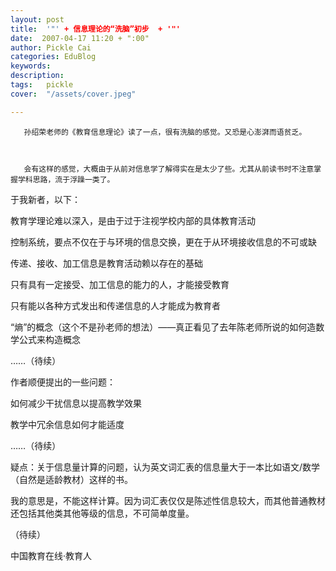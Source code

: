 ```yaml
---
layout: post  
title:  '"' + 信息理论的“洗脑”初步  + '"'
date:  2007-04-17 11:20 + ":00" 
author: Pickle Cai  
categories: EduBlog  
keywords: 
description:   
tags:	pickle   
cover:  "/assets/cover.jpeg"  

---  
```

    
       孙绍荣老师的《教育信息理论》读了一点，很有洗脑的感觉。又恐是心澎湃而语贫乏。



       会有这样的感觉，大概由于从前对信息学了解得实在是太少了些。尤其从前读书时不注意掌握学科思路，流于浮躁一类了。



      



于我新者，以下：





教育学理论难以深入，是由于过于注视学校内部的具体教育活动 

控制系统，要点不仅在于与环境的信息交换，更在于从环境接收信息的不可或缺 

传递、接收、加工信息是教育活动赖以存在的基础 

只有具有一定接受、加工信息的能力的人，才能接受教育 

只有能以各种方式发出和传递信息的人才能成为教育者 



“熵”的概念（这个不是孙老师的想法）——真正看见了去年陈老师所说的如何造数学公式来构造概念

……（待续）



作者顺便提出的一些问题：





如何减少干扰信息以提高教学效果 



教学中冗余信息如何才能适度     



……（待续）





 



疑点：关于信息量计算的问题，认为英文词汇表的信息量大于一本比如语文/数学（自然是适龄教材）这样的书。



 我的意思是，不能这样计算。因为词汇表仅仅是陈述性信息较大，而其他普通教材还包括其他类其他等级的信息，不可简单度量。



（待续）



		    
 中国教育在线·教育人

